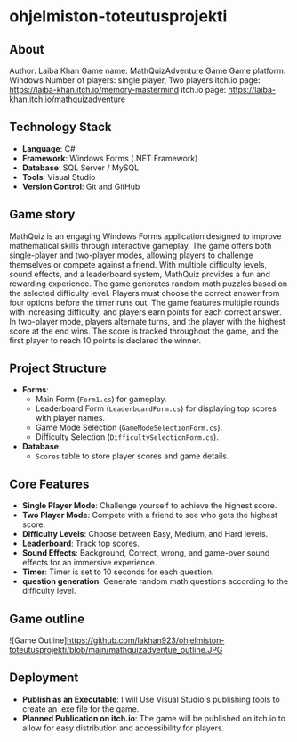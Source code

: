 # ohjelmiston-toteutusprojekti


## About
Author: Laiba Khan
Game name: MathQuizAdventure Game
Game platform: Windows
Number of players: single player, Two players
itch.io page: https://laiba-khan.itch.io/memory-mastermind
itch.io page: https://laiba-khan.itch.io/mathquizadventure

## Technology Stack 
- **Language**: C#
- **Framework**: Windows Forms (.NET Framework)
- **Database**: SQL Server / MySQL
- **Tools**: Visual Studio
- **Version Control**: Git and GitHub

## Game story
MathQuiz is an engaging Windows Forms application designed to improve mathematical skills through interactive gameplay. The game offers both single-player and two-player modes, allowing players to challenge themselves or compete against a friend. With multiple difficulty levels, sound effects, and a leaderboard system, MathQuiz provides a fun and rewarding experience.
The game generates random math puzzles based on the selected difficulty level. Players must choose the correct answer from four options before the timer runs out. The game features multiple rounds with increasing difficulty, and players earn points for each correct answer. In two-player mode, players alternate turns, and the player with the highest score at the end wins. The score is tracked throughout the game, and the first player to reach 10 points is declared the winner.

## Project Structure 
- **Forms**: 
  - Main Form (`Form1.cs`) for gameplay.
  - Leaderboard Form (`LeaderboardForm.cs`) for displaying top scores with player names.
  - Game Mode Selection (`GameModeSelectionForm.cs`).
  - Difficulty Selection (`DifficultySelectionForm.cs`).
- **Database**: 
  - `Scores` table to store player scores and game details.

## Core Features
- **Single Player Mode**: Challenge yourself to achieve the highest score.
- **Two Player Mode**: Compete with a friend to see who gets the highest score.
- **Difficulty Levels**: Choose between Easy, Medium, and Hard levels.
- **Leaderboard**: Track top scores.
- **Sound Effects**: Background, Correct, wrong, and game-over sound effects for an immersive experience.
- **Timer**: Timer is set to 10 seconds for each question.
- **question generation**: Generate random math questions according to the difficulty level.

## Game outline
![Game Outline]https://github.com/lakhan923/ohjelmiston-toteutusprojekti/blob/main/mathquizadventue_outline.JPG

## Deployment
- **Publish as an Executable**: I will Use Visual Studio's publishing tools to create an .exe file for the game.
- **Planned Publication on itch.io**: The game will be published on itch.io to allow for easy distribution and accessibility for players.


